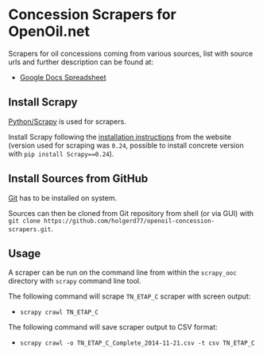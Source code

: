 Concession Scrapers for OpenOil.net
===================================

Scrapers for oil concessions coming from various sources, list with source urls and further description
can be found at:

* [Google Docs Spreadsheet](https://docs.google.com/spreadsheets/d/1nCo1nf3EU65Yw6_Td1P8jTMZCTArbB2vecUcekoR4mE/edit#gid=0)

Install Scrapy
--------------
[Python/Scrapy](http://scrapy.org/) is used for scrapers.

Install Scrapy following the [installation instructions](http://doc.scrapy.org/en/latest/intro/install.html)
from the website (version used for scraping was ``0.24``, possible to install concrete version with 
``pip install Scrapy==0.24``).

Install Sources from GitHub
---------------------------
[Git](http://git-scm.com/downloads) has to be installed on system.

Sources can then be cloned from Git repository from shell (or via GUI) with
``git clone https://github.com/holgerd77/openoil-concession-scrapers.git``. 

Usage
-----

A scraper can be run on the command line from within the ``scrapy_ooc`` directory with ``scrapy`` command
line tool.

The following command will scrape ``TN_ETAP_C`` scraper with screen output:

* ``scrapy crawl TN_ETAP_C``

The following command will save scraper output to CSV format:

* ``scrapy crawl -o TN_ETAP_C_Complete_2014-11-21.csv -t csv TN_ETAP_C``
